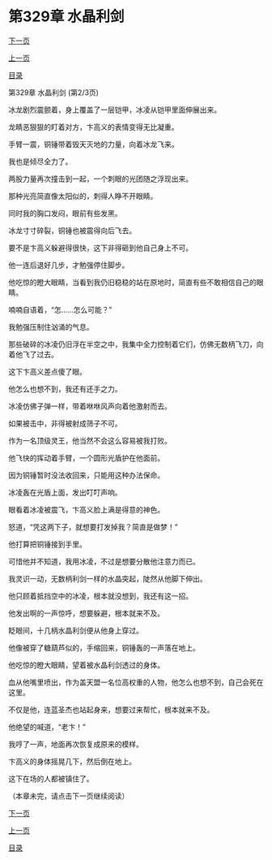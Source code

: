 <h1>第329章   水晶利剑</h1>
            <div><p><a href="./986_%E7%AC%AC329%E7%AB%A0_%E6%B0%B4%E6%99%B6%E5%88%A9%E5%89%91.md">下一页</a></p><p><a href="./984_%E7%AC%AC329%E7%AB%A0_%E6%B0%B4%E6%99%B6%E5%88%A9%E5%89%91.md">上一页</a></p><p><a href="../">目录</a></p></div>
            <div><p>第329章   水晶利剑 (第2/3页)</p><p>冰龙剧烈震颤着，身上覆盖了一层铠甲，冰凌从铠甲里面伸展出来。</p><p>龙睛恶狠狠的盯着对方，卞高义的表情变得无比凝重。</p><p>手臂一震，铜锤带着毁天灭地的力量，向着冰龙飞来。</p><p>我也是倾尽全力了。</p><p>两股力量再次撞击到一起，一个刺眼的光团随之浮现出来。</p><p>那种光亮简直像太阳似的，刺得人睁不开眼睛。</p><p>同时我的胸口发闷，眼前有些发黑。</p><p>冰龙寸寸碎裂，铜锤也被震得向后飞去。</p><p>要不是卞高义躲避得很快，这下非得砸到他自己身上不可。</p><p>他一连后退好几步，才勉强停住脚步。</p><p>他吃惊的瞪大眼睛，当看到我仍旧稳稳的站在原地时，简直有些不敢相信自己的眼睛。</p><p>喃喃自语着，“怎……怎么可能？”</p><p>我勉强压制住汹涌的气息。</p><p>那些破碎的冰凌仍旧浮在半空之中，我集中全力控制着它们，仿佛无数柄飞刀，向着他飞了过去。</p><p>这下卞高义差点傻了眼。</p><p>他怎么也想不到，我还有还手之力。</p><p>冰凌仿佛子弹一样，带着咻咻风声向着他激射而去。</p><p>如果被击中，非得被射成筛子不可。</p><p>作为一名顶级灵王，他当然不会这么容易被我打败。</p><p>他飞快的挥动着手臂，一个圆形光盾护在他面前。</p><p>因为铜锤暂时没法收回来，只能用这种办法保命。</p><p>冰凌轰在光盾上面，发出叮叮声响。</p><p>眼看着冰凌被震飞，卞高义脸上满是得意的神色。</p><p>怒道，“凭这两下子，就想要打发掉我？简直是做梦！”</p><p>他打算把铜锤接到手里。</p><p>可惜他并不知道，我用冰凌，不过是想要分散他注意力而已。</p><p>我灵识一动，无数柄利剑一样的水晶突起，陡然从他脚下伸出。</p><p>他只顾着抵挡空中的冰凌，根本就没想到，我还有这一招。</p><p>他发出啊的一声惊呼，想要躲避，根本就来不及。</p><p>眨眼间，十几柄水晶利剑便从他身上穿过。</p><p>他像被穿了糖葫芦似的，手缩回来，铜锤轰的一声落在地上。</p><p>他吃惊的瞪大眼睛，望着被水晶利剑透过的身体。</p><p>血从他嘴里喷出，作为盖天盟一名位高权重的人物，他怎么也想不到，自己会死在这里。</p><p>不仅是他，连蓝圣杰也站起身来，想要过来帮忙，根本就来不及。</p><p>他绝望的喊道，“老卞！”</p><p>我哼了一声，地面再次恢复成原来的模样。</p><p>卞高义的身体摇晃几下，然后倒在地上。</p><p>这下在场的人都被镇住了。</p><p>（本章未完，请点击下一页继续阅读）</p></div>
            <div><p><a href="./986_%E7%AC%AC329%E7%AB%A0_%E6%B0%B4%E6%99%B6%E5%88%A9%E5%89%91.md">下一页</a></p><p><a href="./984_%E7%AC%AC329%E7%AB%A0_%E6%B0%B4%E6%99%B6%E5%88%A9%E5%89%91.md">上一页</a></p><p><a href="../">目录</a></p></div>